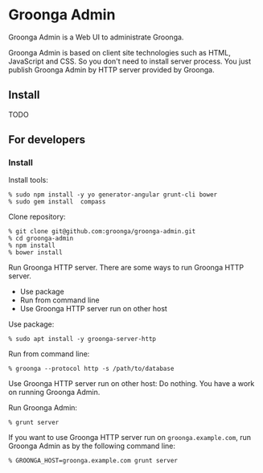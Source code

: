 # Groonga Admin

Groonga Admin is a Web UI to administrate Groonga.

Groonga Admin is based on client site technologies such as HTML,
JavaScript and CSS. So you don't need to install server process. You
just publish Groonga Admin by HTTP server provided by Groonga.

## Install

TODO

## For developers

### Install

Install tools:

    % sudo npm install -y yo generator-angular grunt-cli bower
    % sudo gem install  compass

Clone repository:

    % git clone git@github.com:groonga/groonga-admin.git
    % cd groonga-admin
    % npm install
    % bower install

Run Groonga HTTP server. There are some ways to run Groonga HTTP
server.

  * Use package
  * Run from command line
  * Use Groonga HTTP server run on other host

Use package:

    % sudo apt install -y groonga-server-http

Run from command line:

    % groonga --protocol http -s /path/to/database

Use Groonga HTTP server run on other host: Do nothing. You have a work
on running Groonga Admin.

Run Groonga Admin:

    % grunt server

If you want to use Groonga HTTP server run on `groonga.example.com`,
run Groonga Admin as by the following command line:

    % GROONGA_HOST=groonga.example.com grunt server
